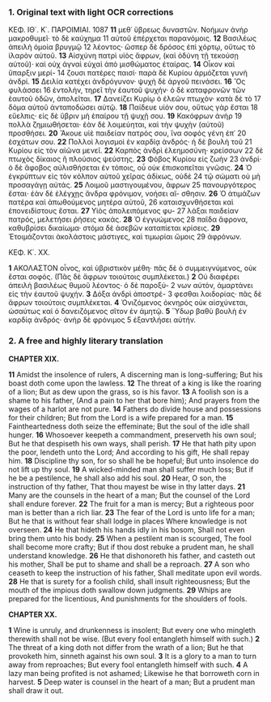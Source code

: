 ### 1. Original text with light OCR corrections

ΚΕΦ. ΙΘ΄. Κ΄. ΠΑΡΟΙΜΙΑΙ. 1087
**11** μεθ᾿ ὕβρεως δυναστῶν. Νοήμων ἀνὴρ μακροθυμεῖ· τὸ δὲ καύχημα 11
αὐτοῦ ἐπέρχεται παρανόμοις.
**12** Βασιλέως ἀπειλὴ ὁμοία βρυγμῷ 12
λέοντος· ὥσπερ δὲ δρόσος ἐπὶ χόρτῳ, οὕτως τὸ ἱλαρὸν αὐτοῦ.
**13** Αἰσχύνη πατρὶ υἱὸς ἄφρων, (καὶ ὀδύνη τῇ τεκούσῃ αὐτοῦ)· καὶ οὐχ
ἀγναὶ εὐχαὶ ἀπὸ μισθώματος ἑταίρας.
**14** Οἶκον καὶ ὕπαρξιν μερί- 14
ζουσι πατέρες παισί· παρὰ δὲ Κυρίου ἁρμόζεται γυνὴ ἀνδρί.
**15** Δειλία κατέχει ἀνδρόγυνον· ψυχὴ δὲ ἀργοῦ πεινάσει.
**16** Ὃς φυλάσσει 16
ἐντολὴν, τηρεῖ τὴν ἑαυτοῦ ψυχήν· ὁ δὲ καταφρονῶν τῶν ἑαυτοῦ
ὁδῶν, ἀπολεῖται.
**17** Δανείζει Κυρίῳ ὁ ἐλεῶν πτωχὸν· κατὰ δὲ τὸ 17
δόμα αὐτοῦ ἀνταποδώσει αὐτῷ.
**18** Παίδευε υἱόν σου, οὕτως γὰρ ἔσται 18
εὔελπις· εἰς δὲ ὕβριν μὴ ἐπαίρου τῇ ψυχῇ σου.
**19** Κακόφρων ἀνὴρ 19
πολλὰ ζημιωθήσεται· ἐὰν δὲ λοιμεύηται, καὶ τὴν ψυχὴν (αὐτοῦ)
προσθήσει.
**20** Ἄκουε υἱὲ παιδείαν πατρός σου, ἵνα σοφὸς γένη ἐπ᾿ 20
ἐσχάτων σου.
**22** Πολλοὶ λογισμοὶ ἐν καρδίᾳ ἀνδρός· ἡ δὲ βουλὴ τοῦ 21
Κυρίου εἰς τὸν αἰῶνα μενεῖ.
**22** Καρπὸς ἀνδρὶ ἐλεημοσύνη· κρείσσων 22
δὲ πτωχὸς δίκαιος ἢ πλούσιος ψεύστης.
**23** Φόβος Κυρίου εἰς ζωὴν 23
ἀνδρὶ· ὁ δὲ ἄφοβος αὐλισθήσεται ἐν τόποις, οὗ οὐκ ἐπισκοπεῖται
γνῶσις.
**24** Ὁ ἐγκρύπτων εἰς τὸν κόλπον αὐτοῦ χεῖρας ἀδίκως, οὐδὲ 24
τῷ σώματι οὐ μὴ προσαγάγῃ αὐτάς.
**25** Λοιμοῦ μαστιγουμένου, ἄφρων 25
πανουργότερος ἔσται· ἐὰν δὲ ἐλέγχῃς ἄνδρα φρόνιμον, νοήσει αἴ-
σθησιν.
**26** Ὁ ἀτιμάζων πατέρα καὶ ἀπωθούμενος μητέρα αὐτοῦ, 26
καταισχυνθήσεται καὶ ἐπονειδίστους ἔσται.
**27** Υἱὸς ἀπολειπόμενος φυ- 27
λάξαι παιδείαν πατρός, μελετήσει ῥήσεις κακάς.
**28** Ὁ ἐγγυώμενος 28
παῖδα ἄφρονα, καθυβρίσει δικαίωμα· στόμα δὲ ἀσεβῶν καταπίεται
κρίσεις.
**29** Ἑτοιμάζονται ἀκολάστοις μάστιγες, καὶ τιμωρίαι ὤμοις 29
ἀφρόνων.

ΚΕΦ. Κ΄. ΧΧ.

**1** ΑΚΟΛΑΣΤΟΝ οἶνος, καὶ ὑβριστικὸν μέθη· πᾶς δὲ ὁ συμμειγνύμενος, οὐκ ἔσται σοφός. (Πᾶς δὲ ἄφρων τοιούτοις συμπλέκεται.)
**2** Οὐ διαφέρει ἀπειλὴ βασιλέως θυμοῦ λέοντος· ὁ δὲ παροξύ- 2
νων αὐτὸν, ἁμαρτάνει εἰς τὴν ἑαυτοῦ ψυχήν.
**3** Δόξα ἀνδρὶ ἀποστρέ- 3
φεσθαι λοιδορίας· πᾶς δὲ ἄφρων τοιούτοις συμπλέκεται.
**4** Ὀνιζόμενος ὀκνηρὸς οὐκ αἰσχύνεται, ὡσαύτως καὶ ὁ δανειζόμενος σῖτον
ἐν ἀμητῷ.
**5** Ὕδωρ βαθὺ βουλὴ ἐν καρδίᾳ ἀνδρός· ἀνὴρ δὲ φρόνιμος 5
ἐξαντλήσει αὐτήν.

### 2. A free and highly literary translation

**CHAPTER XIX.**

**11** Amidst the insolence of rulers,
A discerning man is long-suffering;
But his boast doth come upon the lawless.
**12** The threat of a king is like the roaring of a lion;
But as dew upon the grass, so is his favor.
**13** A foolish son is a shame to his father,
(And a pain to her that bore him);
And prayers from the wages of a harlot are not pure.
**14** Fathers do divide house and possessions for their children;
But from the Lord is a wife prepared for a man.
**15** Faintheartedness doth seize the effeminate;
But the soul of the idle shall hunger.
**16** Whosoever keepeth a commandment, preserveth his own soul;
But he that despiseth his own ways, shall perish.
**17** He that hath pity upon the poor, lendeth unto the Lord;
And according to his gift, He shall repay him.
**18** Discipline thy son, for so shall he be hopeful;
But unto insolence do not lift up thy soul.
**19** A wicked-minded man shall suffer much loss;
But if he be a pestilence, he shall also add his soul.
**20** Hear, O son, the instruction of thy father,
That thou mayest be wise in thy latter days.
**21** Many are the counsels in the heart of a man;
But the counsel of the Lord shall endure forever.
**22** The fruit for a man is mercy;
But a righteous poor man is better than a rich liar.
**23** The fear of the Lord is unto life for a man;
But he that is without fear shall lodge in places
Where knowledge is not overseen.
**24** He that hideth his hands idly in his bosom,
Shall not even bring them unto his body.
**25** When a pestilent man is scourged,
The fool shall become more crafty;
But if thou dost rebuke a prudent man, he shall understand knowledge.
**26** He that dishonoreth his father, and casteth out his mother,
Shall be put to shame and shall be a reproach.
**27** A son who ceaseth to keep the instruction of his father,
Shall meditate upon evil words.
**28** He that is surety for a foolish child, shall insult righteousness;
But the mouth of the impious doth swallow down judgments.
**29** Whips are prepared for the licentious,
And punishments for the shoulders of fools.

**CHAPTER XX.**

**1** Wine is unruly, and drunkenness is insolent;
But every one who mingleth therewith shall not be wise.
(But every fool entangleth himself with such.)
**2** The threat of a king doth not differ from the wrath of a lion;
But he that provoketh him, sinneth against his own soul.
**3** It is a glory to a man to turn away from reproaches;
But every fool entangleth himself with such.
**4** A lazy man being profited is not ashamed;
Likewise he that borroweth corn in harvest.
**5** Deep water is counsel in the heart of a man;
But a prudent man shall draw it out.